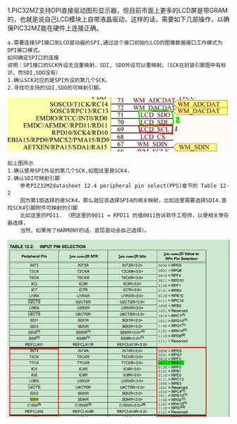 
1.PIC32MZ支持DPI直接驱动图形显示器，但目前市面上更多的LCD屏是带GRAM的，也就是说自己LCD模块上自带液晶驱动，这样的话，需要如下几部操作，以确保PIC32MZ能在硬件上连接正确。

```
a.需要连接SPI接口到LCD驱动器的SPI,通过这个接口初始化LCD的图像数据接口工作模式为DPI接口模式。
如何确定SPI口的连接
说明：SPI接口的SCK外设无法重映射，SDI, SDO外设可以重映射。（SCK在封装引脚图中有标识，而SDI,SDO没有）
1.确认SCK对应的是SPI外设的第几个SCK。
2.寻找可支持的SDI,SDO的可映射引脚。
```
![images](https://github.com/yuchengstudio/PIC32MZDA/blob/master/PIC32MZDA_APP_note/pictures/PIC32MZDA_GRAPHIC_001.jpg)

```
如上图所示
1.确认使用SPI外设的第几个SCK,如图这里是SCK4.
2.确认SDI可映射引脚
    参考PIZ32MZdatasheet 12.4 peripheral pin select(PPS)章节的 Table 12-2
    因为第1部选择的是SCK4，那么就应该选择SPI4的相关映射，比如这里需要选择SDI4.查找SCK4引脚附件可映射的引脚
    比如这里的PD11. （把这里的0011 = RPD11 的值0011告诉软件工程师，以便相关寄存器选择，
    当然，如果用了HARMONY的话，底层驱动会自己选择）。
```
![images](https://github.com/yuchengstudio/PIC32MZDA/blob/master/PIC32MZDA_APP_note/pictures/PIC32MZDA_GRAPHIC_002.jpg)


